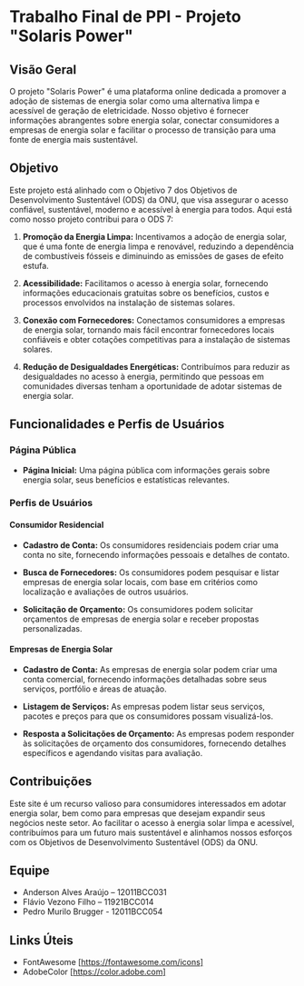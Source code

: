 # Trabalho Final de PPI - Projeto "Solaris Power"

## Visão Geral

O projeto "Solaris Power" é uma plataforma online dedicada a promover a adoção de sistemas de energia solar como uma alternativa limpa e acessível de geração de eletricidade. Nosso objetivo é fornecer informações abrangentes sobre energia solar, conectar consumidores a empresas de energia solar e facilitar o processo de transição para uma fonte de energia mais sustentável.

## Objetivo

Este projeto está alinhado com o Objetivo 7 dos Objetivos de Desenvolvimento Sustentável (ODS) da ONU, que visa assegurar o acesso confiável, sustentável, moderno e acessível à energia para todos. Aqui está como nosso projeto contribui para o ODS 7:

1. **Promoção da Energia Limpa:** Incentivamos a adoção de energia solar, que é uma fonte de energia limpa e renovável, reduzindo a dependência de combustíveis fósseis e diminuindo as emissões de gases de efeito estufa.

2. **Acessibilidade:** Facilitamos o acesso à energia solar, fornecendo informações educacionais gratuitas sobre os benefícios, custos e processos envolvidos na instalação de sistemas solares.

3. **Conexão com Fornecedores:** Conectamos consumidores a empresas de energia solar, tornando mais fácil encontrar fornecedores locais confiáveis e obter cotações competitivas para a instalação de sistemas solares.

4. **Redução de Desigualdades Energéticas:** Contribuímos para reduzir as desigualdades no acesso à energia, permitindo que pessoas em comunidades diversas tenham a oportunidade de adotar sistemas de energia solar.

## Funcionalidades e Perfis de Usuários

### Página Pública

- **Página Inicial:** Uma página pública com informações gerais sobre energia solar, seus benefícios e estatísticas relevantes.

### Perfis de Usuários

#### Consumidor Residencial

- **Cadastro de Conta:** Os consumidores residenciais podem criar uma conta no site, fornecendo informações pessoais e detalhes de contato.

- **Busca de Fornecedores:** Os consumidores podem pesquisar e listar empresas de energia solar locais, com base em critérios como localização e avaliações de outros usuários.

- **Solicitação de Orçamento:** Os consumidores podem solicitar orçamentos de empresas de energia solar e receber propostas personalizadas.

#### Empresas de Energia Solar

- **Cadastro de Conta:** As empresas de energia solar podem criar uma conta comercial, fornecendo informações detalhadas sobre seus serviços, portfólio e áreas de atuação.

- **Listagem de Serviços:** As empresas podem listar seus serviços, pacotes e preços para que os consumidores possam visualizá-los.

- **Resposta a Solicitações de Orçamento:** As empresas podem responder às solicitações de orçamento dos consumidores, fornecendo detalhes específicos e agendando visitas para avaliação.

## Contribuições

Este site é um recurso valioso para consumidores interessados em adotar energia solar, bem como para empresas que desejam expandir seus negócios neste setor. Ao facilitar o acesso à energia solar limpa e acessível, contribuímos para um futuro mais sustentável e alinhamos nossos esforços com os Objetivos de Desenvolvimento Sustentável (ODS) da ONU.

## Equipe

- Anderson Alves Araújo – 12011BCC031
- Flávio Vezono Filho – 11921BCC014
- Pedro Murilo Brugger - 12011BCC054

## Links Úteis

- FontAwesome [https://fontawesome.com/icons]
- AdobeColor [https://color.adobe.com]